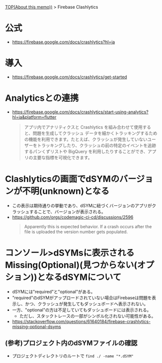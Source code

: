 [TOP(About this memo))](../README.md) > Firebase Clashlytics


# 公式
* https://firebase.google.com/docs/crashlytics?hl=ja

# 導入
* https://firebase.google.com/docs/crashlytics/get-started

# Analyticsとの連携
* https://firebase.google.com/docs/crashlytics/start-using-analytics?hl=ja&platform=flutter
    > アプリ内でアナリティクスと Crashlytics を組み合わせて使用すると、問題を生成してクラッシュ データを細かくトラッキングするための機能を利用できます。たとえば、クラッシュが発生していないユーザーをトラッキングしたり、クラッシュの前の特定のイベントを追跡するパンくずリストや BigQuery を利用したりすることができ、アプリの主要な指標を可視化できます。

# Clashlyticsの画面でdSYMのバージョンが不明(unknown)となる
* この表示は期待通りの挙動であり、dSYMに紐づくバージョンのアプリがクラッシュすることで、バージョンが表示される。
* https://github.com/orgs/codemagic-ci-cd/discussions/2596
    > Apparently this is expected behavior. If a crash occurs after the file is uploaded the version number gets populated.

# コンソール>dSYMsに表示されるMissing(Optional)(見つからない(オプション))となるdSYMについて
* dSYMには"required"と"optional"がある。
* "required"のdSYMがアップロードされていない場合はFirebaseは問題を表示し、かつ、クラッシュが発生してもダッシュボードへ表示されない。
* 一方、"optional"の方は不足していてもダッシュボードには表示される。
    * ただし、スタックトレースの一部がシンボル化されない可能性がある。
* https://stackoverflow.com/questions/61640184/firebase-crashlytics-missing-optional-dsyms
## (参考)プロジェクト内のdSYMファイルの確認
* プロジェクトディレクトリのルートで `find ./ -name "*.dSYM"`
